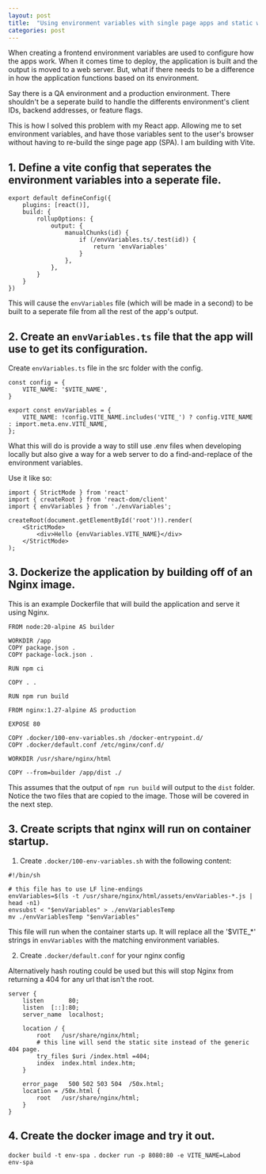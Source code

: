 ```yaml
---
layout: post
title:  "Using environment variables with single page apps and static websites"
categories: post
---
```


When creating a frontend environment variables are used to configure how the apps work. When it comes time to deploy, the application is built and the output is moved to a web server. But, what if there needs to be a difference in how the application functions based on its environment.

Say there is a QA environment and a production environment. There shouldn't be a seperate build to handle the differents environment's client IDs, backend addresses, or feature flags. 

This is how I solved this problem with my React app. Allowing me to set environment variables, and have those variables sent to the user's browser without having to re-build the singe page app (SPA).
I am building with Vite.

## 1. Define a vite config that seperates the environment variables into a seperate file.

```
export default defineConfig({
    plugins: [react()],
    build: {
        rollupOptions: {
            output: {
                manualChunks(id) {
                    if (/envVariables.ts/.test(id)) {
                        return 'envVariables'
                    }
                },
            },
        }
    }
})
```

This will cause the `envVariables` file (which will be made in a second) to be built to a seperate file from all the rest of the app's output.

## 2. Create an `envVariables.ts` file that the app will use to get its configuration.

Create `envVariables.ts` file in the src folder with the config.
```
const config = {
    VITE_NAME: '$VITE_NAME',
}

export const envVariables = {
    VITE_NAME: !config.VITE_NAME.includes('VITE_') ? config.VITE_NAME : import.meta.env.VITE_NAME,
};
```

What this will do is provide a way to still use .env files when developing locally but also give a way for a web server to do a find-and-replace of the environment variables.

Use it like so:

```
import { StrictMode } from 'react'
import { createRoot } from 'react-dom/client'
import { envVariables } from './envVariables';

createRoot(document.getElementById('root')!).render(
    <StrictMode>
        <div>Hello {envVariables.VITE_NAME}</div>
    </StrictMode>
);
```

## 3. Dockerize the application by building off of an Nginx image.

This is an example Dockerfile that will build the application and serve it using Nginx.

```
FROM node:20-alpine AS builder

WORKDIR /app
COPY package.json .
COPY package-lock.json .

RUN npm ci

COPY . .

RUN npm run build

FROM nginx:1.27-alpine AS production

EXPOSE 80

COPY .docker/100-env-variables.sh /docker-entrypoint.d/
COPY .docker/default.conf /etc/nginx/conf.d/

WORKDIR /usr/share/nginx/html

COPY --from=builder /app/dist ./
```

This assumes that the output of `npm run build` will output to the `dist` folder.
Notice the two files that are copied to the image. Those will be covered in the next step.

## 3. Create scripts that nginx will run on container startup.

1. Create `.docker/100-env-variables.sh` with the following content:

```
#!/bin/sh

# this file has to use LF line-endings
envVariables=$(ls -t /usr/share/nginx/html/assets/envVariables-*.js | head -n1)
envsubst < "$envVariables" > ./envVariablesTemp
mv ./envVariablesTemp "$envVariables"
```

This file will run when the container starts up. It will replace all the '$VITE_*' strings in `envVariables` with the matching environment variables. 

2. Create `.docker/default.conf` for your nginx config

Alternatively hash routing could be used but this will stop Nginx from returning a 404 for any url that isn't the root.

```
server {
    listen       80;
    listen  [::]:80;
    server_name  localhost;

    location / {
        root   /usr/share/nginx/html;
        # this line will send the static site instead of the generic 404 page.
        try_files $uri /index.html =404;
        index  index.html index.htm;
    }

    error_page   500 502 503 504  /50x.html;
    location = /50x.html {
        root   /usr/share/nginx/html;
    }
}
```

## 4. Create the docker image and try it out.

`docker build -t env-spa .`
`docker run -p 8080:80 -e VITE_NAME=Labod env-spa`